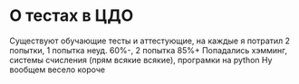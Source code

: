 # О тестах в ЦДО
Существуют обучающие тесты и аттестующие, на каждые я потратил 2 попытки, 1 попытка неуд. 60%-, 2 попытка 85%+
Попадались хэмминг, системы счисления (прям всякие всякие), програмки на python
Ну вообщем весело короче
